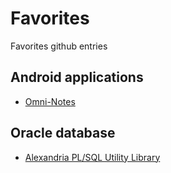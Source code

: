 # Favorites
Favorites github entries
## Android applications
- [Omni-Notes](https://github.com/federicoiosue/Omni-Notes)

## Oracle database
- [Alexandria PL/SQL Utility Library](https://github.com/mortenbra/alexandria-plsql-utils)
